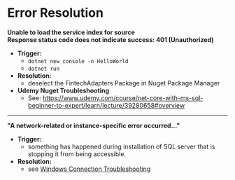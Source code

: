 # Error Resolution

**Unable to load the service index for source**<br>
**Response status code does not indicate success: 401 (Unauthorized)**

* **Trigger:**
    * `dotnet new console -n HelloWorld`
    * `dotnet run`
* **Resolution:**
    * deselect the FintechAdapters Package in Nuget Package Manager
* **Udemy Nuget Troubleshooting**
    * See: https://www.udemy.com/course/net-core-with-ms-sql-beginner-to-expert/learn/lecture/39280658#overview

---

**"A network-related or instance-specific error occurred..."**<br>

* **Trigger:**
    * something has happened during installation of SQL server that is stopping it from being accessible.
* **Resolution:**
    * see [Windows Connection Troubleshooting](https://www.udemy.com/course/net-core-with-ms-sql-beginner-to-expert/learn/lecture/38144014#announcements)




